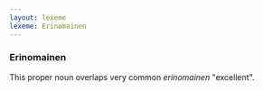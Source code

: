 ```yaml
---
layout: lexeme
lexeme: Erinomainen
---
```


###  Erinomainen 
This proper noun overlaps very common *erinomainen* "excellent".

